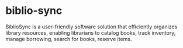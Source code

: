 # biblio-sync
BiblioSync is a user-friendly software solution that efficiently organizes library resources, enabling librarians to catalog books, track inventory, manage borrowing, search for books, reserve items.
